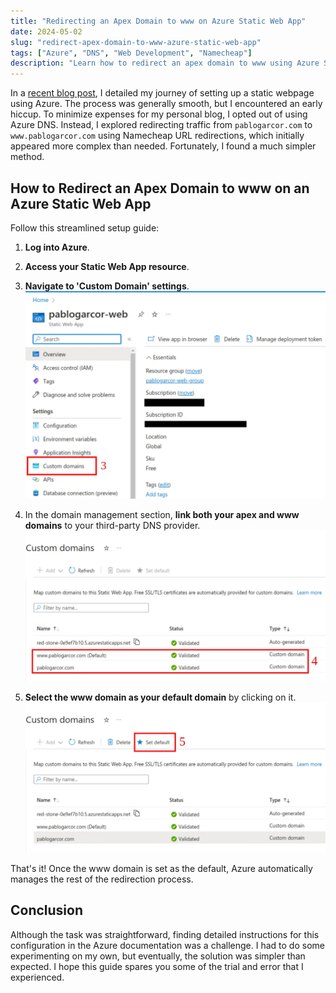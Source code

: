 ```yaml
---
title: "Redirecting an Apex Domain to www on Azure Static Web App"
date: 2024-05-02
slug: "redirect-apex-domain-to-www-azure-static-web-app"
tags: ["Azure", "DNS", "Web Development", "Namecheap"]
description: "Learn how to redirect an apex domain to www using Azure Static Web App. This guide covers the entire process from initial setup to linking domains with third-party DNS providers and configuring default domains."
---
```


In a [recent blog post](/migrating-website-azure), I detailed my journey of setting up a static webpage using Azure. The process was generally smooth, but I encountered an early hiccup. To minimize expenses for my personal blog, I opted out of using Azure DNS. Instead, I explored redirecting traffic from `pablogarcor.com` to `www.pablogarcor.com` using Namecheap URL redirections, which initially appeared more complex than needed. Fortunately, I found a much simpler method.

## How to Redirect an Apex Domain to www on an Azure Static Web App
Follow this streamlined setup guide:

1. **Log into Azure**.
2. **Access your Static Web App resource**.
3. **Navigate to 'Custom Domain' settings**.
![Navigate to custom domain settings](azure-static-web-app-apex-to-www-redirection-1.webp)

4. In the domain management section, **link both your apex and www domains** to your third-party DNS provider.
![Link apex and www domains](azure-static-web-app-apex-to-www-redirection-2.webp)

5. **Select the www domain as your default domain** by clicking on it.
![Set www domain as default](azure-static-web-app-apex-to-www-redirection-3.webp)

That's it! Once the www domain is set as the default, Azure automatically manages the rest of the redirection process.

## Conclusion
Although the task was straightforward, finding detailed instructions for this configuration in the Azure documentation was a challenge. I had to do some experimenting on my own, but eventually, the solution was simpler than expected. I hope this guide spares you some of the trial and error that I experienced.
